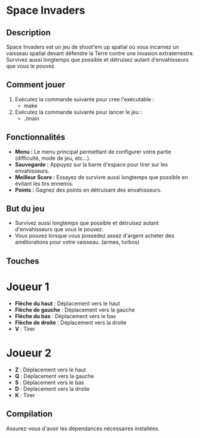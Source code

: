 # Space Invaders

## Description
Space Invaders est un jeu de shoot'em up spatial où vous incarnez un vaisseau spatial devant défendre la Terre contre une invasion extraterrestre. Survivez aussi longtemps que possible et détruisez autant d'envahisseurs que vous le pouvez.

## Comment jouer
1. Exécutez la commande suivante pour cree l'exécutable :
    - make 
2. Exécutez la commande suivante pour lancer le jeu :
    - ./main

## Fonctionnalités

- **Menu :** Le menu principal permettant de configurer votre partie (difficulté, mode de jeu, etc...).
- **Sauvegarde :** Appuyez sur la barre d'espace pour tirer sur les envahisseurs.
- **Meilleur Score :** Essayez de survivre aussi longtemps que possible en évitant les tirs ennemis.
- **Points :** Gagnez des points en détruisant des envahisseurs.

## But du jeu
- Survivez aussi longtemps que possible et détruisez autant d'envahisseurs que vous le pouvez.
- Vous pouvez lorsque vous possedez assez d'argent acheter des améliorations pour votre vaisseau. (armes, turbos)

## Touches
# Joueur 1
- **Flèche du haut** : Déplacement vers le haut
- **Flèche de gauche** : Déplacement vers la gauche
- **Flèche du bas** : Déplacement vers le bas
- **Flèche de droite** : Déplacement vers la droite
- **V** : Tirer

# Joueur 2
- **Z** : Déplacement vers le haut
- **Q** : Déplacement vers la gauche
- **S** : Déplacement vers le bas
- **D** : Déplacement vers la droite
- **K** : Tirer

## Compilation
Assurez-vous d'avoir les dépendances nécessaires installées.

